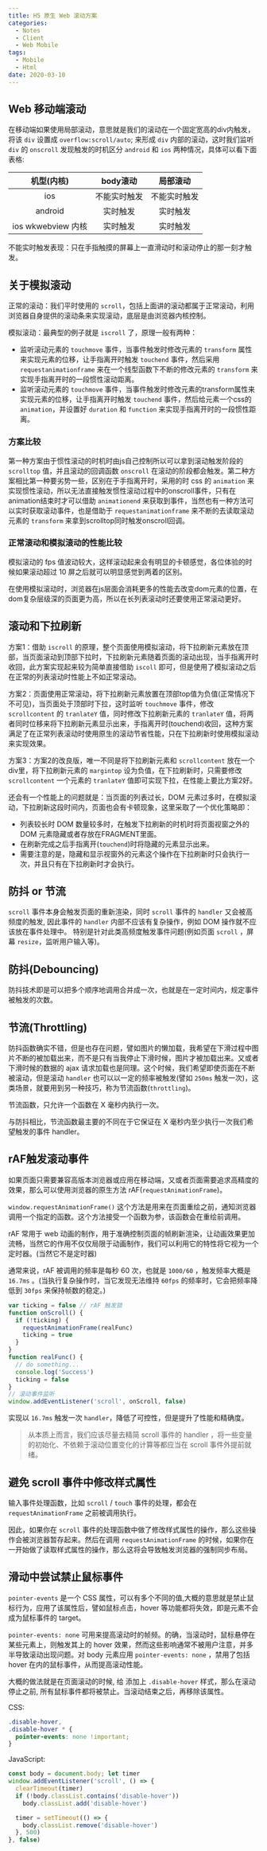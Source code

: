 ```yaml
---
title: H5 原生 Web 滚动方案
categories:
  - Notes
  - Client
  - Web Mobile
tags:
  - Mobile
  - Html
date: 2020-03-10
---
```


## Web 移动端滚动

在移动端如果使用局部滚动，意思就是我们的滚动在一个固定宽高的div内触发，将该 `div` 设置成 `overflow:scroll/auto`; 来形成 `div` 内部的滚动，这时我们监听 `div` 的 `onscroll` 发现触发的时机区分 `android` 和 `ios` 两种情况，具体可以看下面表格:

|    机型(内核)     |   body滚动   |   局部滚动   |
| :---------------: | :----------: | :----------: |
|        ios        | 不能实时触发 | 不能实时触发 |
|      android      |   实时触发   |   实时触发   |
| ios wkwebview 内核 |   实时触发   |   实时触发   |

不能实时触发表现：只在手指触摸的屏幕上一直滑动时和滚动停止的那一刻才触发。

## 关于模拟滚动

正常的滚动：我们平时使用的 `scroll`，包括上面讲的滚动都属于正常滚动，利用浏览器自身提供的滚动条来实现滚动，底层是由浏览器内核控制。

模拟滚动：最典型的例子就是 `iscroll` 了，原理一般有两种：

- 监听滚动元素的 `touchmove` 事件，当事件触发时修改元素的 `transform` 属性来实现元素的位移，让手指离开时触发 `touchend` 事件，然后采用 `requestanimationframe` 来在一个线型函数下不断的修改元素的 `transform` 来实现手指离开时的一段惯性滚动距离。
- 监听滚动元素的 `touchmove` 事件，当事件触发时修改元素的transform属性来实现元素的位移，让手指离开时触发 `touchend` 事件，然后给元素一个css的 `animation`，并设置好 `duration` 和 `function` 来实现手指离开时的一段惯性距离。

### 方案比较

第一种方案由于惯性滚动的时机时由js自己控制所以可以拿到滚动触发阶段的 `scrolltop` 值，并且滚动的回调函数 `onscroll` 在滚动的阶段都会触发。第二种方案相比第一种要劣势一些，区别在于手指离开时，采用的时 css 的 `animation` 来实现惯性滚动，所以无法直接触发惯性滚动过程中的onscroll事件，只有在animation结束时才可以借助 `animationend` 来获取到事件，当然也有一种方法可以实时获取滚动事件，也是借助于 `requestanimationframe` 来不断的去读取滚动元素的 `transform` 来拿到scrolltop同时触发onscroll回调。

### 正常滚动和模拟滚动的性能比较

模拟滚动的 fps 值波动较大，这样滚动起来会有明显的卡顿感觉，各位体验的时候如果滚动超过 10 屏之后就可以明显感觉到两着的区别。

在使用模拟滚动时，浏览器在js层面会消耗更多的性能去改变dom元素的位置，在dom复杂层级深的页面更为高，所以在长列表滚动时还要使用正常滚动更好。

## 滚动和下拉刷新

方案1：借助 `iscroll` 的原理，整个页面使用模拟滚动，将下拉刷新元素放在顶部，当页面滚动到顶部下拉时，下拉刷新元素随着页面的滚动出现，当手指离开时收回，此方案实现起来较为简单直接借助 `iscoll` 即可，但是使用了模拟滚动之后在正常的列表滚动时性能上不如正常滚动。

方案2：页面使用正常滚动，将下拉刷新元素放置在顶部top值为负值(正常情况下不可见)，当页面处于顶部时下拉，这时监听 `touchmove` 事件，修改 `scrollcontent` 的 `tranlateY` 值，同时修改下拉刷新元素的 `tranlateY` 值，将两者同时位移来将下拉刷新元素显示出来，手指离开时(touchend)收回，这种方案满足了在正常列表滚动时使用原生的滚动节省性能，只在下拉刷新时使用模拟滚动来实现效果。

方案3：方案2的改良版，唯一不同是将下拉刷新元素和 `scrollcontent` 放在一个div里，将下拉刷新元素的 `margintop` 设为负值，在下拉刷新时，只需要修改 `scrollcontent` 一个元素的 `tranlateY` 值即可实现下拉，在性能上要比方案2好。

还会有一个性能上的问题就是：当页面的列表过长，DOM 元素过多时，在模拟滚动，下拉刷新这段时间内，页面也会有卡顿现象，这里采取了一个优化策略即：

- 列表较长时 DOM 数量较多时，在触发下拉刷新的时机时将页面视窗之外的 DOM 元素隐藏或者存放在FRAGMENT里面。
- 在刷新完成之后手指离开(`touchend`)时将隐藏的元素显示出来。
- 需要注意的是，隐藏和显示视窗外的元素这个操作在下拉刷新时只会执行一次，并且只有在下拉刷新时才会执行。

## 防抖 or 节流

`scroll` 事件本身会触发页面的重新渲染，同时 `scroll` 事件的 `handler` 又会被高频度的触发, 因此事件的 `handler` 内部不应该有复杂操作，例如 DOM 操作就不应该放在事件处理中。 特别是针对此类高频度触发事件问题(例如页面 `scroll` ，屏幕 `resize`，监听用户输入等)。

## 防抖(Debouncing)

防抖技术即是可以把多个顺序地调用合并成一次，也就是在一定时间内，规定事件被触发的次数。

## 节流(Throttling)

防抖函数确实不错，但是也存在问题，譬如图片的懒加载，我希望在下滑过程中图片不断的被加载出来，而不是只有当我停止下滑时候，图片才被加载出来。又或者下滑时候的数据的 ajax 请求加载也是同理。这个时候，我们希望即使页面在不断被滚动，但是滚动 `handler` 也可以以一定的频率被触发(譬如 `250ms` 触发一次)，这类场景，就要用到另一种技巧，称为节流函数(`throttling`)。

节流函数，只允许一个函数在 X 毫秒内执行一次。

与防抖相比，节流函数最主要的不同在于它保证在 X 毫秒内至少执行一次我们希望触发的事件 handler。

## rAF触发滚动事件

如果页面只需要兼容高版本浏览器或应用在移动端，又或者页面需要追求高精度的效果，那么可以使用浏览器的原生方法 rAF(`requestAnimationFrame`)。

`window.requestAnimationFrame()` 这个方法是用来在页面重绘之前，通知浏览器调用一个指定的函数。这个方法接受一个函数为参，该函数会在重绘前调用。

rAF 常用于 web 动画的制作，用于准确控制页面的帧刷新渲染，让动画效果更加流畅，当然它的作用不仅仅局限于动画制作，我们可以利用它的特性将它视为一个定时器。(当然它不是定时器)

通常来说，rAF 被调用的频率是每秒 60 次，也就是 `1000/60` ，触发频率大概是 `16.7ms` 。(当执行复杂操作时，当它发现无法维持 `60fps` 的频率时，它会把频率降低到 `30fps` 来保持帧数的稳定。)

```js
var ticking = false // rAF 触发锁
function onScroll() {
  if (!ticking) {
    requestAnimationFrame(realFunc)
    ticking = true
  }
}
function realFunc() {
  // do something...
  console.log('Success')
  ticking = false
}
// 滚动事件监听
window.addEventListener('scroll', onScroll, false)
```

实现以 `16.7ms` 触发一次 `handler`，降低了可控性，但是提升了性能和精确度。

> 从本质上而言，我们应该尽量去精简 scroll 事件的 handler ，将一些变量的初始化、不依赖于滚动位置变化的计算等都应当在 scroll 事件外提前就绪。

## 避免 scroll 事件中修改样式属性

输入事件处理函数，比如 `scroll` / `touch` 事件的处理，都会在 `requestAnimationFrame` 之前被调用执行。

因此，如果你在 `scroll` 事件的处理函数中做了修改样式属性的操作，那么这些操作会被浏览器暂存起来。然后在调用 `requestAnimationFrame` 的时候，如果你在一开始做了读取样式属性的操作，那么这将会导致触发浏览器的强制同步布局。

## 滑动中尝试禁止鼠标事件

`pointer-events` 是一个 CSS 属性，可以有多个不同的值,大概的意思就是禁止鼠标行为，应用了该属性后，譬如鼠标点击，hover 等功能都将失效，即是元素不会成为鼠标事件的 target。

`pointer-events: none` 可用来提高滚动时的帧频。的确，当滚动时，鼠标悬停在某些元素上，则触发其上的 hover 效果，然而这些影响通常不被用户注意，并多半导致滚动出现问题。对 body 元素应用 `pointer-events: none` ，禁用了包括 hover 在内的鼠标事件，从而提高滚动性能。

大概的做法就是在页面滚动的时候, 给 添加上 `.disable-hover` 样式，那么在滚动停止之前, 所有鼠标事件都将被禁止。当滚动结束之后，再移除该属性。

CSS:

```css
.disable-hover,
.disable-hover * {
  pointer-events: none !important;
}
```

JavaScript:

```js
const body = document.body; let timer
window.addEventListener('scroll', () => {
  clearTimeout(timer)
  if (!body.classList.contains('disable-hover'))
    body.classList.add('disable-hover')

  timer = setTimeout(() => {
    body.classList.remove('disable-hover')
  }, 500)
}, false)
```
